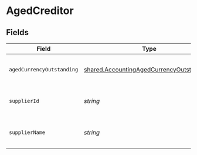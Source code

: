 # AgedCreditor


## Fields

| Field                                                                                                         | Type                                                                                                          | Required                                                                                                      | Description                                                                                                   | Example                                                                                                       |
| ------------------------------------------------------------------------------------------------------------- | ------------------------------------------------------------------------------------------------------------- | ------------------------------------------------------------------------------------------------------------- | ------------------------------------------------------------------------------------------------------------- | ------------------------------------------------------------------------------------------------------------- |
| `agedCurrencyOutstanding`                                                                                     | [shared.AccountingAgedCurrencyOutstanding](../../../sdk/models/shared/accountingagedcurrencyoutstanding.md)[] | :heavy_minus_sign:                                                                                            | Array of aged creditors by currency.                                                                          |                                                                                                               |
| `supplierId`                                                                                                  | *string*                                                                                                      | :heavy_minus_sign:                                                                                            | Supplier ID of the aged creditor.                                                                             | f594cefb-7750-4c3a-bab2-b5322026dee9                                                                          |
| `supplierName`                                                                                                | *string*                                                                                                      | :heavy_minus_sign:                                                                                            | Supplier name of the aged creditor.                                                                           | John Doe                                                                                                      |